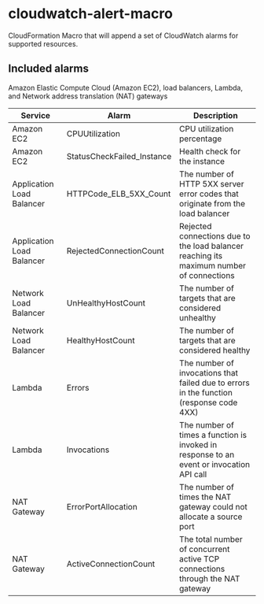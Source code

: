 # cloudwatch-alert-macro

CloudFormation Macro that will append a set of CloudWatch alarms for supported resources.

## Included alarms
Amazon Elastic Compute Cloud (Amazon EC2), load balancers, Lambda, and Network address translation (NAT) gateways

|Service | Alarm   | Description  |
|---|---|---|
|Amazon EC2  | CPUUtilization  | CPU utilization percentage  |
|Amazon EC2  |  StatusCheckFailed_Instance |  Health check for the instance |
|Application Load Balancer  | HTTPCode_ELB_5XX_Count  |   The number of HTTP 5XX server error codes that originate from the load balancer|
|Application Load Balancer | RejectedConnectionCount  |  Rejected connections due to the load balancer reaching its maximum number of connections |
|Network Load Balancer |  UnHealthyHostCount |  The number of targets that are considered unhealthy |
|Network Load Balancer  | HealthyHostCount  |  The number of targets that are considered healthy |
|Lambda  |  Errors | The number of invocations that failed due to errors in the function (response code 4XX)  |
|Lambda  |  Invocations |  The number of times a function is invoked in response to an event or invocation API call |
|NAT Gateway |  ErrorPortAllocation | The number of times the NAT gateway could not allocate a source port  |
|NAT Gateway  | ActiveConnectionCount  |  The total number of concurrent active TCP connections through the NAT gateway |
